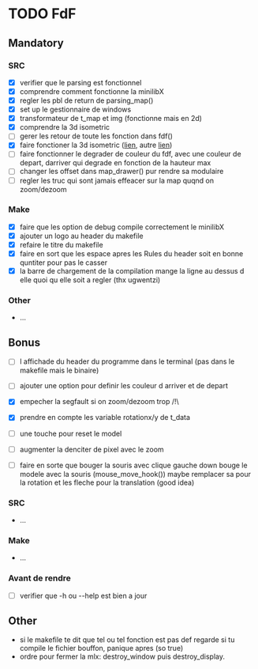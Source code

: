 # TODO FdF

## Mandatory

### SRC
 - [X] verifier que le parsing est fonctionnel
 - [X] comprendre comment fonctionne la minilibX
 - [X] regler les pbl de return de parsing_map()
 - [X] set up le gestionnaire de windows
 - [X] transformateur de t_map et img (fonctionne mais en 2d)
 - [X] comprendre la 3d isometric
 - [ ] gerer les retour de toute les fonction dans fdf()
 - [X] faire fonctioner la 3d isometric ([lien](https://www.youtube.com/watch?v=go1qrWFw_bs), autre [lien](https://www.youtube.com/watch?v=04oQ2jOUjkU))
 - [ ] faire fonctionner le degrader de couleur du fdf, avec une couleur de depart, darriver qui degrade en fonction de la hauteur max
 - [ ] changer les offset dans map_drawer() pur rendre sa modulaire
 - [ ] regler les truc qui sont jamais effeacer sur la map quqnd on zoom/dezoom

### Make
 - [X] faire que les option de debug compile correctement le minilibX
 - [X] ajouter un logo au header du makefile
 - [X] refaire le titre du makefile
 - [X] faire en sort que les espace apres les Rules du header soit en bonne quntiter pour pas le casser
 - [X] la barre de chargement de la compilation mange la ligne au dessus d elle quoi qu elle soit a regler (thx ugwentzi)

### Other
 - ...

## Bonus
 - [ ] l affichade du header du programme dans le terminal (pas dans le makefile mais le binaire)
 - [ ] ajouter une option pour definir les couleur d arriver et de depart
 - [X] empecher la segfault si on zoom/dezoom trop /!\
 - [X] prendre en compte les variable rotationx/y de t_data
 - [ ] une touche pour reset le model
 - [ ] augmenter la denciter de pixel avec le zoom
 - [ ] faire en sorte que bouger la souris avec clique gauche down bouge le modele avec la souris (mouse_move_hook()) maybe remplacer sa pour la rotation et les fleche pour la translation (good idea)


### SRC
 - ...

### Make
 - ...

### Avant de rendre
 - [ ] verifier que -h ou --help est bien a jour

## Other
 - si le makefile te dit que tel ou tel fonction est pas def regarde si tu compile le fichier bouffon, panique apres (so true)
 - ordre pour fermer la mlx: destroy_window puis destroy_display.
